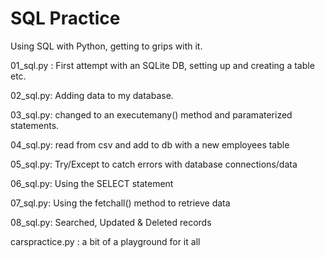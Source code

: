 # SQL Practice

Using SQL with Python, getting to grips with it. 

01_sql.py : First attempt with an SQLite DB, setting up and creating a table etc.

02_sql.py: Adding data to my database.

03_sql.py: changed to an executemany() method and paramaterized statements.

04_sql.py: read from csv and add to db with a new employees table

05_sql.py: Try/Except to catch errors with database connections/data

06_sql.py: Using the SELECT statement

07_sql.py: Using the fetchall() method to retrieve data

08_sql.py: Searched, Updated & Deleted records

carspractice.py : a bit of a playground for it all
